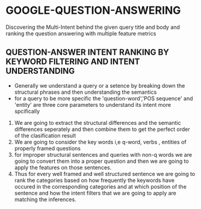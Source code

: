 # GOOGLE-QUESTION-ANSWERING
Discovering the Multi-Intent behind the given query title and body and ranking the question answering with multiple feature metrics
## QUESTION-ANSWER INTENT RANKING BY KEYWORD FILTERING AND INTENT UNDERSTANDING
* Generally we understand a query or a setence by breaking down the structural phrases and then understanding the semantics
* for a query to be more specific the 'question-word','POS sequence' and 'entity' are three core parameters to understand its intent more spcifically 
1. We are going to extract the structural differences and the semantic differences seperately and then combine them to get the perfect order of the clasification result 
2. We are going to consider the key words i,e q-word, verbs , entities of properly framed questions
3. for improper structural sentences and queries with non-q words we are going to convert them into a proper question and then we are going to apply the features on those sentences.
4. Thus for every well framed and well structured sentence we are going to rank the categories based on how frequently the keywords have occured in the corresponding categories and at which position of the sentence and how the intent filters that we are going to apply are matching the inferences.
